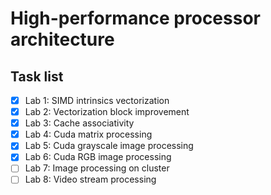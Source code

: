 # High-performance processor architecture

## Task list
- [x] Lab 1: SIMD intrinsics vectorization
- [x] Lab 2: Vectorization block improvement
- [x] Lab 3: Cache associativity
- [x] Lab 4: Cuda matrix processing
- [x] Lab 5: Cuda grayscale image processing
- [x] Lab 6: Cuda RGB image processing
- [ ] Lab 7: Image processing on cluster
- [ ] Lab 8: Video stream processing